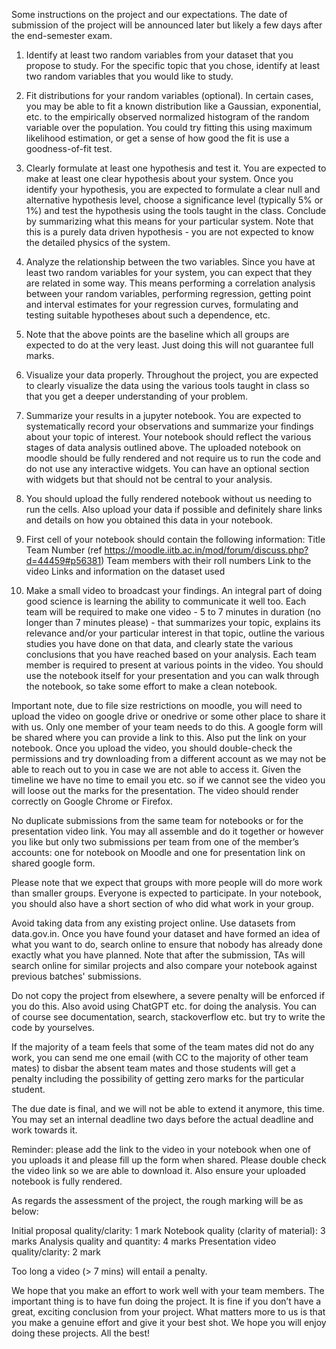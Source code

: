 

Some instructions on the project and our expectations. The date of submission of the project will be announced later but likely a few days after the end-semester exam.

1. Identify at least two random variables from your dataset that you propose to study. For the specific topic that you chose, identify at least two random variables that you would like to study.

2. Fit distributions for your random variables (optional). In certain cases, you may be able to fit a known distribution like a Gaussian, exponential, etc. to the empirically observed normalized histogram of the random variable over the population. You could try fitting this using maximum likelihood estimation, or get a sense of how good the fit is use a goodness-of-fit test.

3. Clearly formulate at least one hypothesis and test it. You are expected to make at least one clear hypothesis about your system. Once you identify your hypothesis, you are expected to formulate a clear null and alternative hypothesis level, choose a significance level (typically 5% or 1%) and test the hypothesis using the tools taught in the class. Conclude by summarizing what this means for your particular system. Note that this is a purely data driven hypothesis - you are not expected to know the detailed physics of the system.

4. Analyze the relationship between the two variables. Since you have at least two random variables for your system, you can expect that they are related in some way. This means performing a correlation analysis between your random variables, performing regression, getting point and interval estimates for your regression curves, formulating and testing suitable hypotheses about such a dependence, etc.

5. Note that the above points are the baseline which all groups are expected to do at the very least. Just doing this will not guarantee full marks.

6. Visualize your data properly. Throughout the project, you are expected to clearly visualize the data using the various tools taught in class so that you get a deeper understanding of your problem.

7. Summarize your results in a jupyter notebook. You are expected to systematically record your observations and summarize your findings about your topic of interest. Your notebook should reflect the various stages of data analysis outlined above. The uploaded notebook on moodle should be fully rendered and not require us to run the code and do not use any interactive widgets. You can have an optional section with widgets but that should not be central to your analysis.

8. You should upload the fully rendered notebook without us needing to run the cells. Also upload your data if possible and definitely share links and details on how you obtained this data in your notebook.

9. First cell of your notebook should contain the following information:
    Title
    Team Number (ref https://moodle.iitb.ac.in/mod/forum/discuss.php?d=44459#p56381)
    Team members with their roll numbers
    Link to the video
    Links and information on the dataset used

10. Make a small video to broadcast your findings. An integral part of doing good science is learning the ability to communicate it well too. Each team will be required to make one video - 5 to 7 minutes in duration (no longer than 7 minutes please) - that summarizes your topic, explains its relevance and/or your particular interest in that topic, outline the various studies you have done on that data, and clearly state the various conclusions that you have reached based on your analysis. Each team member is required to present at various points in the video. You should use the notebook itself for your presentation and you can walk through the notebook, so take some effort to make a clean notebook.

Important note, due to file size restrictions on moodle, you will need to upload the video on google drive or onedrive or some other place to share it with us. Only one member of your team needs to do this. A google form will be shared where you can provide a link to this. Also put the link on your notebook. Once you upload the video, you should double-check the permissions and try downloading from a different account as we may not be able to reach out to you in case we are not able to access it. Given the timeline we have no time to email you etc. so if we cannot see the video you will loose out the marks for the presentation. The video should render correctly on Google Chrome or Firefox.

No duplicate submissions from the same team for notebooks or for the presentation video link. You may all assemble and do it together or however you like but only two submissions per team from one of the member’s accounts: one for notebook on Moodle and one for presentation link on shared google form.

Please note that we expect that groups with more people will do more work than smaller groups. Everyone is expected to participate. In your notebook, you should also have a short section of who did what work in your group.

Avoid taking data from any existing project online. Use datasets from data.gov.in. Once you have found your dataset and have formed an idea of what you want to do, search online to ensure that nobody has already done exactly what you have planned. Note that after the submission, TAs will search online for similar projects and also compare your notebook against previous batches' submissions.

Do not copy the project from elsewhere, a severe penalty will be enforced if you do this. Also avoid using ChatGPT etc. for doing the analysis. You can of course see documentation, search, stackoverflow etc. but try to write the code by yourselves.

If the majority of a team feels that some of the team mates did not do any work, you can send me one email (with CC to the majority of other team mates) to disbar the absent team mates and those students will get a penalty including the possibility of getting zero marks for the particular student.

The due date is final, and we will not be able to extend it anymore, this time. You may set an internal deadline two days before the actual deadline and work towards it.

Reminder: please add the link to the video in your notebook when one of you uploads it and please fill up the form when shared. Please double check the video link so we are able to download it. Also ensure your uploaded notebook is fully rendered.

As regards the assessment of the project, the rough marking will be as below:

Initial proposal quality/clarity: 1 mark Notebook quality (clarity of material): 3 marks Analysis quality and quantity: 4 marks Presentation video quality/clarity: 2 mark

Too long a video (> 7 mins) will entail a penalty.

We hope that you make an effort to work well with your team members. The important thing is to have fun doing the project. It is fine if you don’t have a great, exciting conclusion from your project. What matters more to us is that you make a genuine effort and give it your best shot. We hope you will enjoy doing these projects. All the best!
